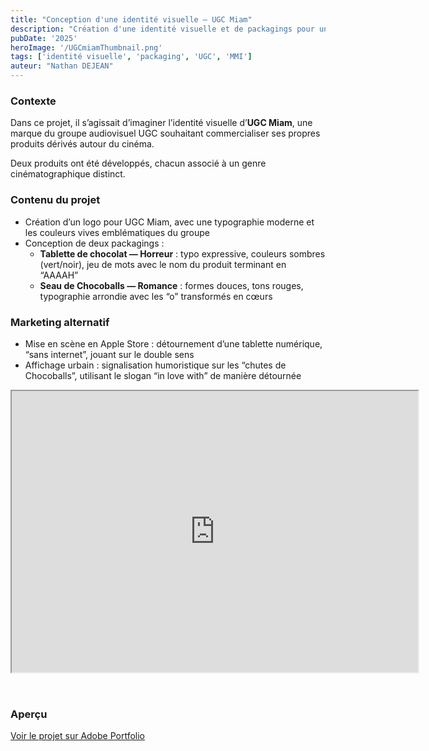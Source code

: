 ```yaml
---
title: "Conception d'une identité visuelle — UGC Miam"
description: "Création d'une identité visuelle et de packagings pour une marque fictive du groupe UGC"
pubDate: '2025'
heroImage: '/UGCmiamThumbnail.png'
tags: ['identité visuelle', 'packaging', 'UGC', 'MMI']
auteur: "Nathan DEJEAN"
---
```


### Contexte

Dans ce projet, il s’agissait d’imaginer l’identité visuelle d’**UGC Miam**, une marque du groupe audiovisuel UGC souhaitant commercialiser ses propres produits dérivés autour du cinéma.

Deux produits ont été développés, chacun associé à un genre cinématographique distinct.

### Contenu du projet

- Création d’un logo pour UGC Miam, avec une typographie moderne et les couleurs vives emblématiques du groupe
- Conception de deux packagings :
  - **Tablette de chocolat — Horreur** : typo expressive, couleurs sombres (vert/noir), jeu de mots avec le nom du produit terminant en “AAAAH”
  - **Seau de Chocoballs — Romance** : formes douces, tons rouges, typographie arrondie avec les “o” transformés en cœurs

### Marketing alternatif

- Mise en scène en Apple Store : détournement d’une tablette numérique, “sans internet”, jouant sur le double sens
- Affichage urbain : signalisation humoristique sur les “chutes de Chocoballs”, utilisant le slogan “in love with” de manière détournée

<iframe style="margin-bottom: 2rem;" src="https://drive.google.com/file/d/1kKEDYRCgGslM8u3bog62tqYDyhpilwzo/preview" width="650" height="450" allow="autoplay" sandbox="allow-same-origin allow-scripts allow-pointer-lock allow-forms allow-popups allow-popups-to-escape-sandbox"></iframe>

### Aperçu

[Voir le projet sur Adobe Portfolio](https://nathandejean.myportfolio.com/conception-dune-identite-visuelle)